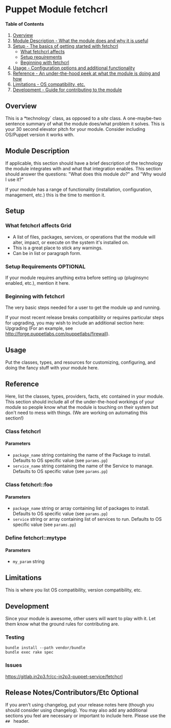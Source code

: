 # Puppet Module fetchcrl
#### Table of Contents

1. [Overview](#overview)
2. [Module Description - What the module does and why it is useful](#module-description)
3. [Setup - The basics of getting started with fetchcrl](#setup)
    * [What fetchcrl affects](#what-fetchcrl-affects)
    * [Setup requirements](#setup-requirements)
    * [Beginning with fetchcrl](#beginning-with-fetchcrl)
4. [Usage - Configuration options and additional functionality](#usage)
5. [Reference - An under-the-hood peek at what the module is doing and how](#reference)
5. [Limitations - OS compatibility, etc.](#limitations)
6. [Development - Guide for contributing to the module](#development)

## Overview

This is a *technology` class, as opposed to a *site* class.
A one-maybe-two sentence summary of what the module does/what problem it solves. This is your 30 second elevator pitch for your module. Consider including OS/Puppet version it works with.       

## Module Description

If applicable, this section should have a brief description of the technology the module integrates with and what that integration enables. This section should answer the questions: "What does this module *do*?" and "Why would I use it?"

If your module has a range of functionality (installation, configuration, management, etc.) this is the time to mention it.

## Setup

### What fetchcrl affects Grid

* A list of files, packages, services, or operations that the module will alter, impact, or execute on the system it's installed on.
* This is a great place to stick any warnings.
* Can be in list or paragraph form. 

### Setup Requirements **OPTIONAL**

If your module requires anything extra before setting up (pluginsync enabled, etc.), mention it here. 

### Beginning with fetchcrl

The very basic steps needed for a user to get the module up and running. 

If your most recent release breaks compatibility or requires particular steps for upgrading, you may wish to include an additional section here: Upgrading (For an example, see http://forge.puppetlabs.com/puppetlabs/firewall).

## Usage

Put the classes, types, and resources for customizing, configuring, and doing the fancy stuff with your module here. 

## Reference

Here, list the classes, types, providers, facts, etc contained in your module. This section should include all of the under-the-hood workings of your module so people know what the module is touching on their system but don't need to mess with things. (We are working on automating this section!)

### Class fetchcrl

#### Parameters

* `package_name` string containing the name of the Package to install. Defaults to OS specific value (see `params.pp`)
* `service_name` string containing the name of the Service to manage. Defaults to OS specific value (see `params.pp`)

### Class fetchcrl::foo

#### Parameters

* `package_name` string or array containing list of packages to install. Defaults to OS specific value (see `params.pp`)
* `service` string or array containing list of services to run. Defaults to OS specific value (see `params.pp`)

### Define fetchcrl::mytype

#### Parameters

* `my_param` string

## Limitations

This is where you list OS compatibility, version compatibility, etc.

## Development

Since your module is awesome, other users will want to play with it. Let them know what the ground rules for contributing are.

### Testing

```
bundle install --path vendor/bundle
bundle exec rake spec
```

### Issues

https://gitlab.in2p3.fr/cc-in2p3-puppet-service/fetchcrl


## Release Notes/Contributors/Etc **Optional**

If you aren't using changelog, put your release notes here (though you should consider using changelog). You may also add any additional sections you feel are necessary or important to include here. Please use the `## ` header. 

<!--
# vim: ft=markdown
-->
